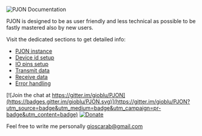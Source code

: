 ![PJON Documentation](http://www.gioblu.com/PJON/PJON-makers.jpg)

PJON is designed to be as user friendly and less technical as possible to be fastly mastered also by new users.

Visit the dedicated sections to get detailed info:

 - [PJON instance](https://github.com/gioblu/PJON/wiki/PJON-instance)
 - [Device id setup](https://github.com/gioblu/PJON/wiki/Device-id-setup)
 - [IO pins setup](https://github.com/gioblu/PJON/wiki/IO-pins-setup)
 - [Transmit data](https://github.com/gioblu/PJON/wiki/Transmit-data)
 - [Receive data](https://github.com/gioblu/PJON/wiki/Receive-data)
 - [Error handling](https://github.com/gioblu/PJON/wiki/Error-handling)

[![Join the chat at https://gitter.im/gioblu/PJON](https://badges.gitter.im/gioblu/PJON.svg)](https://gitter.im/gioblu/PJON?utm_source=badge&utm_medium=badge&utm_campaign=pr-badge&utm_content=badge) [![Donate](http://img.shields.io/paypal/donate.png?color=blue)](https://www.paypal.me/PJON)

Feel free to write me personally [gioscarab@gmail.com](mailto:gioscarab@gmail.com)